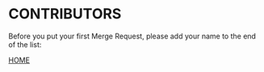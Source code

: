 # CONTRIBUTORS

Before you put your first Merge Request, please add your name to the end of the list:



[HOME](https://gitlab.com/exadra37-docker/elixir/elixir/blob/master/README.md)
